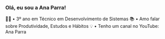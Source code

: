 ### Olá, eu sou a Ana Parra!

<!--
**anacsparra/anacsparra** is a ✨ _special_ ✨ repository because its `README.md` (this file) appears on your GitHub profile.
-->

👩‍💻 • 3º ano em Técnico em Desenvolvimento de Sistemas
📚 • Amo falar sobre Produtividade, Estudos e Hábitos
💡 • Tenho um canal no YouTube: Ana Parra

